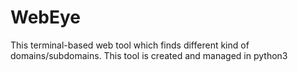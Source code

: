 # WebEye
This terminal-based web tool which finds different kind of domains/subdomains. This tool is created and managed in python3
